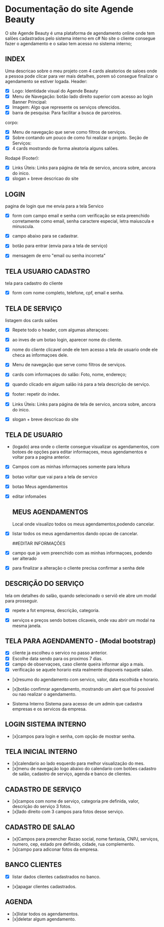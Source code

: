 
# Documentação do site Agende Beauty
O site Agende Beauty é uma plataforma de agendamento online onde tem salões cadastrados pelo sistema interno em c# 
No site o cliente consegue fazer o agendamento e o salao tem acesso no sistema interno;
## INDEX
Uma descricao sobre o meu projeto com 4 cards aleatorios de saloes onde a pessoa pode clicar para ver mais detalhes, porem só consegue finalizar o agendamento se estiver logada.
Header:
- [x] Logo: Identidade visual do Agende Beauty
- [x] Menu de Navegação: botão lado direito superior com acesso ao login
Banner Principal:
- [x] Imagem: Algo que represente os serviços oferecidos.
- [x] barra de pesquisa: Para facilitar a busca de parceiros.

corpo: 
- [x] Menu de navegação que serve como filtros de serviços.
- [x] Sobre contando um pouco de como foi realizar o projeto. 
Seção de Serviços:
- [x] 4 cards mostrando de forma aleatoria alguns salões.

Rodapé (Footer):
- [x] Links Úteis: Links para página de tela de servico, ancora sobre, ancora do inico.
- [x] slogan + breve descricao do site
## LOGIN
pagina de login que me envia para a tela Servico
- [x] form com campo email e senha com verificação se esta preenchido corretamente como email, senha caractere especial, letra maiuscula e minuscula.
- [x] campo abaixo para se cadastrar.

- [x] botão para entrar (envia para a tela de serviço)
- [x] mensagem de erro "email ou senha incorreta"

## TELA USUARIO CADASTRO
tela para cadastro do cliente
- [x] form com nome completo, telefone, cpf, email e senha.

## TELA DE SERVIÇO
listagem dos cards salões
- [x] Repete todo o header, com algumas alteraçoes: 
- [x] ao inves de um botao login, aparecer nome do cliente.
- [x] nome do cliente clicavel onde ele tem acesso a tela de usuario onde ele checa as informaçoes dele.
- [x] Menu de navegação que serve como filtros de serviços.
- [x] cards com informaçoes do salão: Foto, nome, endereço;
- [x] quando clicado em algum salão irá para a tela descrição de serviço.

- [x] footer: repetir do index. 
- [x] Links Úteis: Links para página de tela de servico, ancora sobre, ancora do inico.
- [x] slogan + breve descricao do site
## TELA DE USUARIO
- (logado)
area onde o cliente consegue visualizar os agendamentos, com botoes de opções para editar informaçoes, meus agendamentos e voltar para a pagina anterior. 
- [x] Campos com as minhas informaçoes somente para leitura
- [x] botao voltar que vai para a tela de servico 
- [x] botao Meus agendamentos
- [x] editar infomaões

  ## MEUS AGENDAMENTOS
  Local onde visualizo todos os meus agendamentos,podendo cancelar.
- [x] listar todos os meus agendamentos dando opcao de cancelar. 

  ##EDITAR INFORMAÇÕES
- [x] campo que ja vem preenchido com as minhas informaçoes, podendo ser alterado
- [x] para finalizar a alteração o cliente precisa confirmar a senha dele


## DESCRIÇÃO DO SERVIÇO
tela om detalhes do salão, quando selecionado o serviõ ele abre um modal para prosseguir.  
- [x] repete a fot empresa, descrição, categoria.
- [x] serviços e preços sendo botoes clicaveis, onde vau abrir um modal na mesma janela.


## TELA PARA AGENDAMENTO - (Modal bootstrap) 
- [x] cliente ja escolheu o servico no passo anterior.
- [x] Escolhe data sendo para os proximos 7 dias. 
- [x] campo de observaçoes, caso cliente queira informar algo a mais. 
- [x] verificação se aquele horario esta realmente dispoveis naquele salao.
- [x]resumo do agendamento com servico, valor, data escolhida e horario. 
- [x]botão confimrar agendamento, mostrando um alert que foi possivel ou nao realizar o agendamento. 



- Sistema Interno 
Sistema para acesso de um admin que cadastra empresas e os servicos da empresa.

## LOGIN SISTEMA INTERNO
- [x]campos para login e senha, com opção de mostrar senha. 

## TELA INICIAL INTERNO 
- [x]calendario ao lado esquerdo para melhor visualização do mes.
- [x]menu de navegação logo abaixo do calendario com botões cadastro de salão, cadastro de serviço, agenda e banco de clientes. 

## CADASTRO DE SERVIÇO 
- [x]campos com nome de serviço, categoria pre definida, valor, descrição do serviço 3 fotos.
- [x]lado direito com 3 campos para fotos desse serviço. 

## CADASTRO DE SALAO
- [x]Campos para preencher Razao social, nome fantasia, CNPJ, serviços, numero, cep, estado pre definido, cidade, rua complemento.
- [x]campo para adiconar fotos da empresa.

## BANCO CLIENTES
- [x] listar dados clientes cadastrados no banco.
- [x]apagar clientes cadastrados.

## AGENDA
- [x]listar todos os agendamentos.
- [x]deletar algum agendamento.




